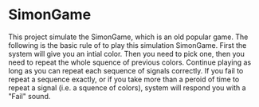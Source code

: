 # SimonGame

This project simulate the SimonGame, which is an old popular game. The following is the basic rule of to play this simulation SimonGame. First the system will give you an intial color. Then you need to pick one, then you need to repeat the whole squence of previous colors. Continue playing as long as you can repeat each sequence of signals correctly. If you fail to repeat a sequence exactly, or if you take more than a peroid of time to repeat a signal (i.e. a squence of colors), system will respond you with a "Fail" sound.
